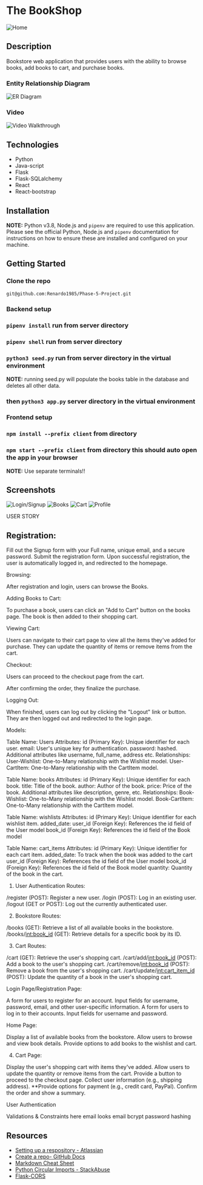 # The BookShop
![Home](https://github.com/Renardo1985/Phase-5-Project/blob/c76a4c47a2d25db72b186ce479e5526b9fd43a8b/media/Screenshot%202023-10-08%20142541.png)

## Description
Bookstore web application that provides users with the ability to browse books, add books to cart, and purchase books. 

### Entity Relationship Diagram
![ER Diagram](https://github.com/Renardo1985/Phase-5-Project/blob/c76a4c47a2d25db72b186ce479e5526b9fd43a8b/media/ER%20Diagram.png)



### Video
![Video Walkthrough](https://youtu.be/HraV4UslMTo)

## Technologies
<ul>
    <li>Python</li>
    <li>Java-script</li>
    <li>Flask</li>
    <li>Flask-SQLalchemy</li>
    <li>React</li>
    <li>React-bootstrap</li>   
</ul>

## Installation

**NOTE:** Python v3.8, Node.js and `pipenv` are required to use this application. Please see the official Python, Node.js and `pipenv` documentation for instructions on how to ensure these are installed and configured on your machine.

## Getting Started
### Clone the repo
```bash
git@github.com:Renardo1985/Phase-5-Project.git
```
### Backend setup  
### `pipenv install` run from server directory
### `pipenv shell` run from server directory
### `python3 seed.py` run from server directory in the virtual environment
**NOTE:** running seed.py will populate the books table in the database and deletes all other data.
### then `python3 app.py` server directory in the virtual environment

### Frontend setup
### `npm install --prefix client` from directory
### `npm start --prefix client` from directory this should auto open the app in your browser

**NOTE:** Use separate terminals!!

## Screenshots

![Login/Signup](https://github.com/Renardo1985/Phase-5-Project/blob/c76a4c47a2d25db72b186ce479e5526b9fd43a8b/media/Screenshot%202023-10-08%20124327.png)
![Books](https://github.com/Renardo1985/Phase-5-Project/blob/c76a4c47a2d25db72b186ce479e5526b9fd43a8b/media/Screenshot%202023-10-08%20142557.png)
![Cart](https://github.com/Renardo1985/Phase-5-Project/blob/c76a4c47a2d25db72b186ce479e5526b9fd43a8b/media/Screenshot%202023-10-08%20124138.png)
![Profile](https://github.com/Renardo1985/Phase-5-Project/blob/c76a4c47a2d25db72b186ce479e5526b9fd43a8b/media/Screenshot%202023-10-08%20124258.png)

USER STORY

## Registration:

Fill out the Signup form with your Full name, unique email, and a secure password.
Submit the registration form.
Upon successful registration, the user is automatically logged in, and redirected to the homepage.

Browsing:

After registration and login, users can browse the Books.

Adding Books to Cart:

To purchase a book, users can click an "Add to Cart" button on the books page.
The book is then added to their shopping cart.

Viewing Cart:

Users can navigate to their cart page to view all the items they've added for purchase.
They can update the quantity of items or remove items from the cart.

Checkout:

Users can proceed to the checkout page from the cart.

After confirming the order, they finalize the purchase.

Logging Out:

When finished, users can log out by clicking the "Logout" link or button.
They are then logged out and redirected to the login page.




Models:

Table Name: Users
Attributes:
id (Primary Key): Unique identifier for each user.
email: User's unique key for authentication.
password: hashed.
Additional attributes like username, full_name, address etc.
Relationships:
User-Wishlist: One-to-Many relationship with the Wishlist model.
User-CartItem: One-to-Many relationship with the CartItem model.

Table Name: books
Attributes:
id (Primary Key): Unique identifier for each book.
title: Title of the book.
author: Author of the book.
price: Price of the book.
Additional attributes like description, genre, etc.
Relationships:
Book-Wishlist: One-to-Many relationship with the Wishlist model.
Book-CartItem: One-to-Many relationship with the CartItem model.

Table Name: wishlists
Attributes:
id (Primary Key): Unique identifier for each wishlist item.
added_date:
user_id (Foreign Key): References the id field of the User model
book_id (Foreign Key): References the id field of the Book model

Table Name: cart_items
Attributes:
id (Primary Key): Unique identifier for each cart item.
added_date: To track when the book was added to the cart
user_id (Foreign Key): References the id field of the User model
book_id (Foreign Key): References the id field of the Book model
quantity: Quantity of the book in the cart.


1. User Authentication Routes:

/register (POST): Register a new user.
/login (POST): Log in an existing user.
/logout (GET or POST): Log out the currently authenticated user.

2. Bookstore Routes:

/books (GET): Retrieve a list of all available books in the bookstore.
/books/<int:book_id> (GET): Retrieve details for a specific book by its ID.


3. Cart Routes:

/cart (GET): Retrieve the user's shopping cart.
/cart/add/<int:book_id> (POST): Add a book to the user's shopping cart.
/cart/remove/<int:book_id> (POST): Remove a book from the user's shopping cart.
/cart/update/<int:cart_item_id> (POST): Update the quantity of a book in the user's shopping cart.


Login Page/Registration Page:

A form for users to register for an account.
Input fields for username, password, email, and other user-specific information.
A form for users to log in to their accounts.
Input fields for username and password.

Home Page:

Display a list of available books from the bookstore.
Allow users to browse and view book details.
Provide options to add books to the wishlist and cart.

4. Cart Page:

Display the user's shopping cart with items they've added.
Allow users to update the quantity or remove items from the cart.
Provide a button to proceed to the checkout page.
Collect user information (e.g., shipping address).
**Provide options for payment (e.g., credit card, PayPal).
Confirm the order and show a summary.

User Authentication

Validations & Constraints here
email looks email
bcrypt
password hashing

## Resources

- [Setting up a respository - Atlassian](https://www.atlassian.com/git/tutorials/setting-up-a-repository)
- [Create a repo- GitHub Docs](https://docs.github.com/en/get-started/quickstart/create-a-repo)
- [Markdown Cheat Sheet](https://www.markdownguide.org/cheat-sheet/)
- [Python Circular Imports - StackAbuse](https://stackabuse.com/python-circular-imports/)
- [Flask-CORS](https://flask-cors.readthedocs.io/en/latest/)
